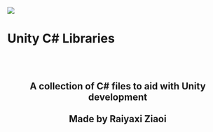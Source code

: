 <img src="https://i.imgur.com/lRzzpEU.png"></img>

# Unity C# Libraries
<div align="center"><h2><br/><br/>
 A collection of C# files to aid with Unity development<br/><br/>Made by Raiyaxi Ziaoi
</h2></div>
<br>
